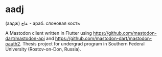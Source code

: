 # aadj
(аадж) عاج - араб. слоновая кость

A Mastodon client written in Flutter using https://github.com/mastodon-dart/mastodon-api and https://github.com/mastodon-dart/mastodon-oauth2.
Thesis project for undergrad program in Southern Federal University (Rostov-on-Don, Russia).
